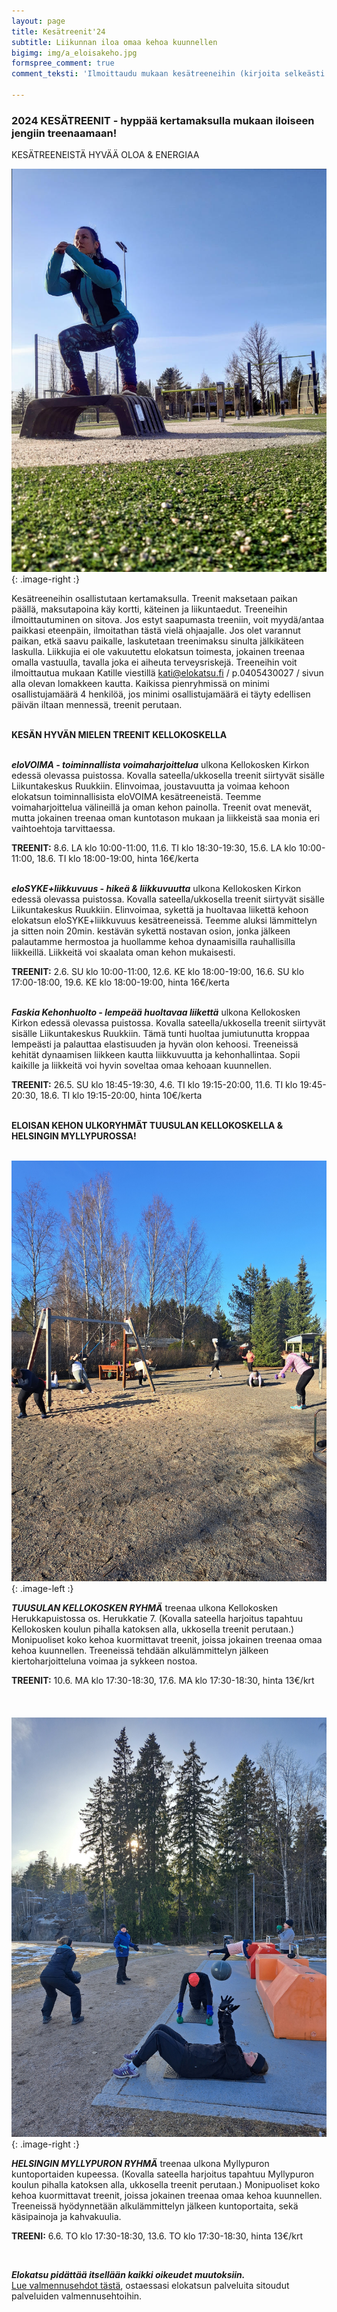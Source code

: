 ```yaml
---
layout: page
title: Kesätreenit'24
subtitle: Liikunnan iloa omaa kehoa kuunnellen
bigimg: img/a_eloisakeho.jpg
formspree_comment: true
comment_teksti: 'Ilmoittaudu mukaan kesätreeneihin (kirjoita selkeästi kaikki treenit joihin ilmoittaudut):'

---
```

### **2024 KESÄTREENIT**  - hyppää kertamaksulla mukaan iloiseen jengiin treenaamaan!

<p></p>
<p class="otsikkolistapalkki">
KESÄTREENEISTÄ HYVÄÄ OLOA & ENERGIAA
</p>


![Pienryhmätreeni](/img/kellokosken_pienryhma.jpg "Kellokosken pienryhma"){: .image-right :}

Kesätreeneihin osallistutaan kertamaksulla. Treenit maksetaan paikan päällä, maksutapoina käy kortti, käteinen ja liikuntaedut. Treeneihin ilmoittautuminen on sitova. Jos estyt saapumasta treeniin, voit myydä/antaa paikkasi eteenpäin, ilmoitathan tästä vielä ohjaajalle. Jos olet varannut paikan, etkä saavu paikalle, laskutetaan treenimaksu sinulta jälkikäteen laskulla. Liikkujia ei ole vakuutettu elokatsun toimesta, jokainen treenaa omalla vastuulla, tavalla joka ei aiheuta terveysriskejä. Treeneihin voit ilmoittautua mukaan Katille viestillä kati@elokatsu.fi / p.0405430027 / sivun alla olevan lomakkeen kautta. Kaikissa pienryhmissä on minimi osallistujamäärä 4 henkilöä, jos minimi osallistujamäärä ei täyty edellisen päivän iltaan mennessä, treenit perutaan.  <br/><br/>

**KESÄN HYVÄN MIELEN TREENIT KELLOKOSKELLA** <br/><br/>

**_eloVOIMA - toiminnallista voimaharjoittelua_**
ulkona Kellokosken Kirkon edessä olevassa puistossa. Kovalla sateella/ukkosella treenit siirtyvät sisälle Liikuntakeskus Ruukkiin. Elinvoimaa, joustavuutta ja voimaa kehoon elokatsun toiminnallisista eloVOIMA kesätreeneistä. Teemme voimaharjoittelua välineillä ja oman kehon painolla. Treenit ovat menevät, mutta jokainen treenaa oman kuntotason mukaan ja liikkeistä saa monia eri vaihtoehtoja tarvittaessa.  

**TREENIT:** 8.6. LA klo 10:00-11:00, 11.6. TI klo 18:30-19:30, 15.6. LA klo 10:00-11:00, 18.6. TI klo 18:00-19:00, hinta 16€/kerta
<br/><br/>

**_eloSYKE+liikkuvuus - hikeä & liikkuvuutta_**
ulkona Kellokosken Kirkon edessä olevassa puistossa. Kovalla sateella/ukkosella treenit siirtyvät sisälle Liikuntakeskus Ruukkiin. Elinvoimaa, sykettä ja huoltavaa liikettä kehoon elokatsun eloSYKE+liikkuvuus kesätreeneissä. Teemme aluksi lämmittelyn ja sitten noin 20min. kestävän sykettä nostavan osion, jonka jälkeen palautamme hermostoa ja huollamme kehoa dynaamisilla rauhallisilla liikkeillä. Liikkeitä voi skaalata oman kehon mukaisesti.

**TREENIT:** 2.6. SU klo 10:00-11:00, 12.6. KE klo 18:00-19:00, 16.6. SU klo 17:00-18:00, 19.6. KE klo 18:00-19:00, hinta 16€/kerta
<br/><br/>

**_Faskia Kehonhuolto - lempeää huoltavaa liikettä_**
ulkona Kellokosken Kirkon edessä olevassa puistossa. Kovalla sateella/ukkosella treenit siirtyvät sisälle Liikuntakeskus Ruukkiin. Tämä tunti huoltaa jumiutunutta kroppaa lempeästi ja palauttaa elastisuuden ja hyvän olon kehoosi. Treeneissä kehität dynaamisen liikkeen kautta liikkuvuutta ja kehonhallintaa. Sopii kaikille ja liikkeitä voi hyvin soveltaa omaa kehoaan kuunnellen.  

**TREENIT:** 26.5. SU klo 18:45-19:30, 4.6. TI klo 19:15-20:00, 11.6. TI klo 19:45-20:30, 18.6. TI klo 19:15-20:00, hinta 10€/kerta
<br/><br/>

**ELOISAN KEHON ULKORYHMÄT TUUSULAN KELLOKOSKELLA & HELSINGIN MYLLYPUROSSA!** <br/><br/>

![Pienryhmätreeni](/img/kellokoski_treeni.jpg "Kellokosken pienryhma"){: .image-left :}

**_TUUSULAN KELLOKOSKEN RYHMÄ_**
treenaa ulkona Kellokosken Herukkapuistossa os. Herukkatie 7. (Kovalla sateella harjoitus tapahtuu Kellokosken koulun pihalla katoksen alla, ukkosella treenit perutaan.) Monipuoliset koko kehoa kuormittavat treenit, joissa jokainen treenaa omaa kehoa kuunnellen. Treeneissä tehdään alkulämmittelyn jälkeen kiertoharjoitteluna voimaa ja sykkeen nostoa.


**TREENIT:** 10.6. MA klo 17:30-18:30, 17.6. MA klo 17:30-18:30, hinta 13€/krt
<br/><br/>
<br/><br/>
![Pienryhmätreeni](/img/myllypuro_treeni.jpg "Myllypuron pienryhmä"){: .image-right :}

***HELSINGIN MYLLYPURON RYHMÄ***
treenaa ulkona Myllypuron kuntoportaiden kupeessa. (Kovalla sateella harjoitus tapahtuu Myllypuron koulun pihalla katoksen alla, ukkosella treenit perutaan.) Monipuoliset koko kehoa kuormittavat treenit, joissa jokainen treenaa omaa kehoa kuunnellen. Treeneissä hyödynnetään alkulämmittelyn jälkeen kuntoportaita, sekä käsipainoja ja kahvakuulia.

**TREENI:** 6.6. TO klo 17:30-18:30, 13.6. TO klo 17:30-18:30, hinta 13€/krt

<br/>

**_Elokatsu pidättää itsellään kaikki oikeudet muutoksiin._**  
[Lue valmennusehdot tästä](/valmennusehdot), ostaessasi elokatsun palveluita sitoudut palveluiden valmennusehtoihin.